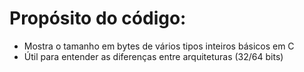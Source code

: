 # Propósito do código:
* Mostra o tamanho em bytes de vários tipos inteiros básicos em C
* Útil para entender as diferenças entre arquiteturas (32/64 bits)